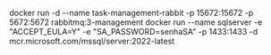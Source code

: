 docker run -d --name task-management-rabbit -p 15672:15672 -p 5672:5672 rabbitmq:3-management
docker run --name sqlserver -e "ACCEPT_EULA=Y" -e "SA_PASSWORD=senhaSA" -p 1433:1433 -d mcr.microsoft.com/mssql/server:2022-latest

